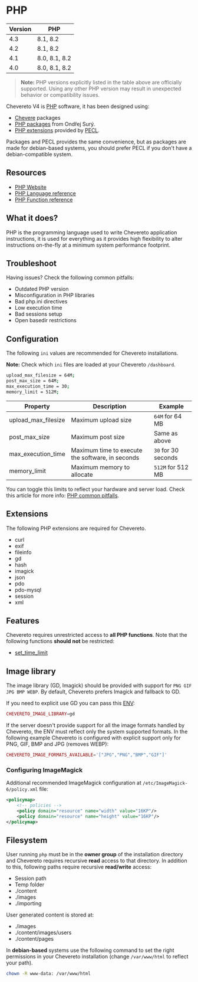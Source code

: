 # PHP

| Version | PHP           |
| ------- | ------------- |
| 4.3     | 8.1, 8.2      |
| 4.2     | 8.1, 8.2      |
| 4.1     | 8.0, 8.1, 8.2 |
| 4.0     | 8.0, 8.1, 8.2 |

> **Note:** PHP versions explicitly listed in the table above are officially supported. Using any other PHP version may result in unexpected behavior or compatibility issues.

Chevereto V4 is [PHP](https://php.net/) software, it has been designed using:

* [Chevere](https://chevere.org/) packages
* [PHP packages](https://deb.sury.org/) from Ondřej Surý.
* [PHP extensions](https://www.php.net/manual/en/extensions.membership.php) provided by [PECL](https://pecl.php.net/).

Packages and PECL provides the same convenience, but as packages are made for debian-based systems, you should prefer PECL if you don't have a debian-compatible system.

## Resources

* [PHP Website](https://php.net)
* [PHP Language reference](https://php.net/langref)
* [PHP Function reference](https://php.net/funcref)

## What it does?

PHP is the programming language used to write Chevereto application instructions, it is used for everything as it provides high flexibility to alter instructions on-the-fly at a minimum system performance footprint.

## Troubleshoot

Having issues? Check the following common pitfalls:

* Outdated PHP version
* Misconfiguration in PHP libraries
* Bad php.ini directives
* Low execution time
* Bad sessions setup
* Open basedir restrictions

## Configuration

The following `ini` values are recommended for Chevereto installations.

**Note:** Check which `ini` files are loaded at your Chevereto `/dashboard`.

```sh
upload_max_filesize = 64M;
post_max_size = 64M;
max_execution_time = 30;
memory_limit = 512M;
```

| Property            | Description                                      | Example             |
| ------------------- | ------------------------------------------------ | ------------------- |
| upload_max_filesize | Maximum upload size                              | `64M` for 64 MB     |
| post_max_size       | Maximum post size                                | Same as above       |
| max_execution_time  | Maximum time to execute the software, in seconds | `30` for 30 seconds |
| memory_limit        | Maximum memory to allocate                       | `512M` for 512 MB   |

You can toggle this limits to reflect your hardware and server load. Check this article for more info: [PHP common pitfalls](http://www.php.net/manual/en/features.file-upload.common-pitfalls.php).

## Extensions

The following PHP extensions are required for Chevereto.

* curl
* exif
* fileinfo
* gd
* hash
* imagick
* json
* pdo
* pdo-mysql
* session
* xml

## Features

Chevereto requires unrestricted access to **all PHP functions**. Note that the following functions **should not** be restricted:

* [set_time_limit](https://www.php.net/set-time-limit)

## Image library

The image library (GD, Imagick) should be provided with support for `PNG GIF JPG BMP WEBP`. By default, Chevereto prefers Imagick and fallback to GD.

If you need to explicit use GD you can pass this [ENV](../configuration/environment.md#image-handling-variables):

```php
CHEVERETO_IMAGE_LIBRARY=gd
```

If the server doesn't provide support for all the image formats handled by Chevereto, the ENV must reflect only the system supported formats. In the following example Chevereto is configured with explicit support only for PNG, GIF, BMP and JPG (removes WEBP):

```php
CHEVERETO_IMAGE_FORMATS_AVAILABLE='["JPG","PNG","BMP","GIF"]'
```

### Configuring ImageMagick

Additional recommended ImageMagick configuration at `/etc/ImageMagick-6/policy.xml` file:

```xml
<policymap>
    <!-- policies -->
    <policy domain="resource" name="width" value="16KP"/>
    <policy domain="resource" name="height" value="16KP"/>
</policymap>
```

## Filesystem

User running `php` must be in the **owner group** of the installation directory and Chevereto requires recursive **read** access to that directory. In addition to this, following paths require recursive **read/write** access:

* Session path
* Temp folder
* ./content
* ./images
* ./importing

User generated content is stored at:

* ./images
* ./content/images/users
* ./content/pages

In **debian-based** systems use the following command to set the right permissions in your Chevereto installation (change `/var/www/html` to reflect your path).

```sh
chown -R www-data: /var/www/html
```
